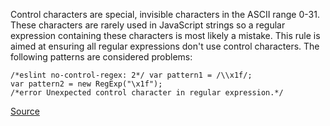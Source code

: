 Control characters are special, invisible characters in the ASCII range 0-31. These characters are rarely used in JavaScript strings so a regular expression containing these characters is most likely a mistake.
This rule is aimed at ensuring all regular expressions don't use control characters.
The following patterns are considered problems:

```
/*eslint no-control-regex: 2*/ var pattern1 = /\\x1f/;
var pattern2 = new RegExp("\x1f");
/*error Unexpected control character in regular expression.*/
```

[Source](http://eslint.org/docs/rules/no-control-regex)
